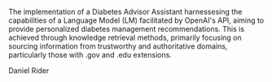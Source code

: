 The implementation of a Diabetes Advisor Assistant harnessesing the capabilities of a Language Model (LM) facilitated by OpenAI's API, aiming to provide personalized diabetes management recommendations. This is achieved through knowledge retrieval methods, primarily focusing on sourcing information from trustworthy and authoritative domains, particularly those with .gov and .edu extensions. 

Daniel Rider
